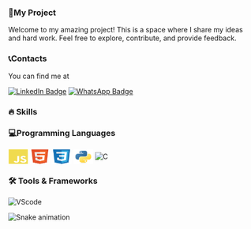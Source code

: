 <h3 align="left">🚀My Project</h3>

Welcome to my amazing project! This is a space where I share my ideas and hard work. Feel free to explore, contribute, and provide feedback.

<h3 align="left"> 📞Contacts</h3>

You can find me at <br/>

<a href="https://www.linkedin.com/in/wesley-fabricio-scolaro-32648917b/" target="_blank" style="display: inline-block;">
  <img src="https://img.shields.io/badge/LinkedIn-0077B5?style=for-the-badge&logo=linkedin&logoColor=white" alt="LinkedIn Badge">
</a>
<a href="https://wa.me/554197371327" target="_blank" style="display: inline-block;">
  <img src="https://img.shields.io/badge/WhatsApp-25D366?style=for-the-badge&logo=whatsapp&logoColor=white" alt="WhatsApp Badge">
</a>

<h3 align="left">🔥 Skills</h3>

<!-- Programming Languages -->
<div>
  <h3>💻Programming Languages</h3>
  <img align="center" alt="Js" height="30" width="40" src="https://raw.githubusercontent.com/devicons/devicon/master/icons/javascript/javascript-plain.svg">
  <img align="center" alt="HTML" height="30" width="40" src="https://raw.githubusercontent.com/devicons/devicon/master/icons/html5/html5-original.svg">
  <img align="center" alt="CSS" height="30" width="40" src="https://raw.githubusercontent.com/devicons/devicon/master/icons/css3/css3-original.svg">
  <img align="center" alt="Python" height="30" width="40" src="https://raw.githubusercontent.com/devicons/devicon/master/icons/python/python-original.svg">
  <img align="center" alt="C" height="30" width="40" src="https://cdn.jsdelivr.net/gh/devicons/devicon/icons/c/c-original.svg">
</div>

<!-- Tools & Frameworks -->
<div>
  <h3>🛠 Tools & Frameworks</h3>
  <img align="center" alt="VScode" height="30" width="40" src="https://cdn.jsdelivr.net/gh/devicons/devicon/icons/vscode/vscode-original.svg">
</div>

![Snake animation](https://github.com/wesley9737/wesley9737/output/github-contribution-grd-snake.svg)

